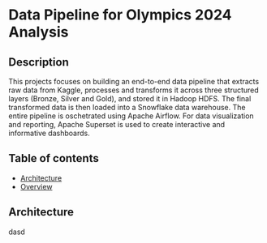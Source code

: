 # Data Pipeline for Olympics 2024 Analysis
## Description
This projects focuses on building an end-to-end data pipeline that extracts raw data from Kaggle, processes and transforms it across three structured layers (Bronze, Silver and Gold), and stored it in Hadoop HDFS. The final transformed data is then loaded into a Snowflake data warehouse. The entire pipeline is oschetrated using Apache Airflow. For data visualization and reporting, Apache Superset is used to create interactive and informative dashboards.
## Table of contents
- [Architecture](#Architecture)
- [Overview](#Overview)


## Architecture
dasd
